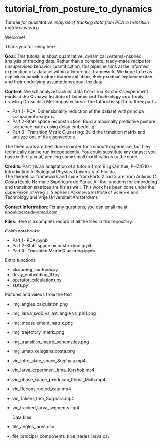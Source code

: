 # tutorial_from_posture_to_dynamics
$\textit{Tutorial for quantitative analysis of tracking data from PCA to transition matrix clustering.}$

Welcome! 

Thank you for being here. 

$\textbf{Goal}$: This tutorial is about quantitative, dynamical systems-inspired analysis of tracking data. Rather than a complete, ready-made recipe for unsupervised behavior quantification, this pipeline aims at the informed exploration of a dataset within a theoretical framework. We hope to be as explicit as possible about theoretical ideas, their practical implementation, and their underlying assumptions about the data. 

$\textbf{Content}$: We will analyze tracking data from Irina Korshok's experiment made at the Okinawa Institute of Science and Technology on a freely crawling Drosophila Melanogaster larva. The tutorial is split into three parts. 
- Part 1- PCA: Dimensionality reduction of the dataset with principal component analysis.
- Part 2-State space reconstruction: Build a maximally predictive posture sequence matrix using delay-embedding.
- Part 3- Transition Matrix Clustering: Build the transition matrix and analyze one of its eigenvectors.

 The three parts are best done in order for a smooth experience, but they technically can be run independently. You could substitute any dataset you have in the tutorial, pending some small modifications to the code.

$\textbf{Credits}$: Part 1 is an adaptation of a tutorial from BingKan Xue, PHZ4710 - Introduction to Biological Physics, University of Florida.  
The theoretical framework and code from Parts 2 and 3 are from Antonio C. Costa (École Normale Supérieure de Paris). All the functions for embedding and transition matrices are his as well. This work has been done under the supervision of Greg J. Stephens (Okinawa Institute of Science and Technology and Vrije Universiteit Amsterdam). 

$\textbf{Contact Information}$: 
For any questions, you can email me at anouk.beraud@gmail.com. 


$\textbf{Files}$: Here is a complete record of all the files in this repository. 

Colab notebooks: 
- Part 1- PCA.ipynb
- Part 2-State space reconstruction.ipynb
- Part 3- Transition Matrix Clustering.ipynb

Extra functions: 
- clustering_methods.py
- delay_embedding_1D.py
- operator_calculations.py
- stats.py

Pictures and videos from the text: 
- img_angles_calculation.png
- img_larva_svd0_vs_ant_angle_vs_phi1.png
- img_measurement_matrix.png
- img_trajectory_matrix.png
- img_transition_matrix_schematics.png
- img_umap_celegans_costa.png
- vid_intro_state_space_Sugihara.mp4
- vid_larva_experiment_Irina_Korshok.mp4
- vid_phase_space_pendulum_Ghrist_Math.mp4
- vid_Reconstructed_data.mp4
- vid_Takens_thm_Sugihara.mp4
- vid_tracked_larva_segments.mp4

  Data files:
- file_angles_larva.csv
- file_principal_components_time_series_larva.csv



